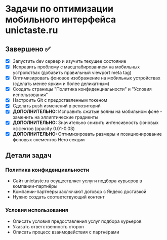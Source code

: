 # Задачи по оптимизации мобильного интерфейса unictaste.ru

## Завершено ✅
- [x] Запустить dev сервер и изучить текущее состояние
- [x] Исправить проблему с масштабированием на мобильных устройствах (добавить правильный viewport meta tag)
- [x] Оптимизировать фоновое изображение на мобильных устройствах (сделать менее ярким и более деликатным)
- [x] Создать страницы "Политика конфиденциальности" и "Условия использования"
- [x] Настроить Git с предоставленным токеном
- [x] Сделать push изменений в репозиторий
- [x] **ДОПОЛНИТЕЛЬНО:** Исправить сжатые волны на мобильном фоне - заменить на эллиптические градиенты
- [x] **ДОПОЛНИТЕЛЬНО:** Значительно снизить интенсивность фоновых эффектов (opacity 0.01-0.03)
- [x] **ДОПОЛНИТЕЛЬНО:** Оптимизировать размеры и позиционирование фоновых элементов Hero секции

## Детали задач

### Политика конфиденциальности
- Сайт unictaste.ru осуществляет услуги подбора курьеров в компании-партнёры
- Компании-партнёры заключают договор с Яндекс доставкой
- Нужно создать соответствующий контент

### Условия использования
- Описать условия предоставления услуг подбора курьеров
- Указать ответственность сторон
- Описать процесс взаимодействия с партнёрами
